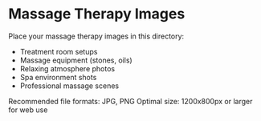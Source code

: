 # Massage Therapy Images

Place your massage therapy images in this directory:

- Treatment room setups
- Massage equipment (stones, oils)
- Relaxing atmosphere photos
- Spa environment shots
- Professional massage scenes

Recommended file formats: JPG, PNG
Optimal size: 1200x800px or larger for web use
